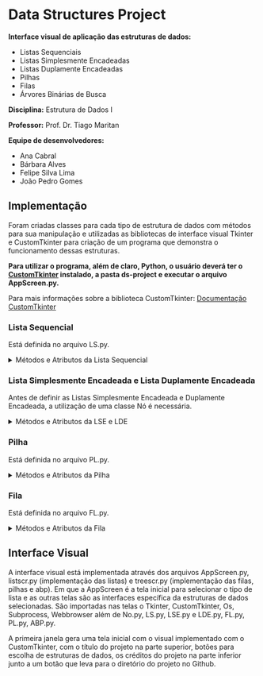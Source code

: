 # Data Structures Project

**Interface visual de aplicação das estruturas de dados:**
- Listas Sequenciais
- Listas Simplesmente Encadeadas
- Listas Duplamente Encadeadas
- Pilhas
- Filas
- Árvores Binárias de Busca

**Disciplina:** Estrutura de Dados I

**Professor:** Prof. Dr. Tiago Maritan

**Equipe de desenvolvedores:**
- Ana Cabral
- Bárbara Alves
- Felipe Silva Lima
- João Pedro Gomes

## Implementação
Foram criadas classes para cada tipo de estrutura de dados com métodos para sua manipulação e utilizadas as bibliotecas de interface visual Tkinter e CustomTkinter para criação de um programa que demonstra o funcionamento dessas estruturas.

**Para utilizar o programa, além de claro, Python, o usuário deverá ter o [CustomTkinter](https://github.com/TomSchimansky/CustomTkinter#installation) instalado, a pasta ds-project e executar o arquivo AppScreen.py.**

Para mais informações sobre a biblioteca CustomTkinter: [Documentação CustomTkinter](https://github.com/TomSchimansky/CustomTkinter)


### Lista Sequencial
Está definida no arquivo LS.py. 
<details>
<summary>Métodos e Atributos da Lista Sequencial</summary>

A classe LS se inicializa inserindo como entrada o tamanho da lista sequencial. Seus atributos definidos com a inicialização são:
- dados: a lista de elementos com tamanho size(entrada)
- len: tamanho da lista dados
- node_radius: tamanho da caixa do elemento

Os métodos da Lista Sequencial São:
- empty(): retorna se a lista está vazia
- full(): retorna se a lista está cheia
- size(): retorna 'len', o tamanho de dados[]
- printList(): mostra todos os elementos da lista
- element(pos): checa elemento em determinada posição
- position(elem): checa posições de determinado elemento
- appendList(elem,pos): adiciona elemento em determinada posição
- removeList(pos): remove elemento de determinada posição
- removeData(elem): remove determinado elemento de todas as posições
- sortList(): coloca todos os elementos vazios no fim da lista
- draw_sequential_list(canvas,size): função para representação gráfica da lista na interface visual

</details>


### Lista Simplesmente Encadeada e Lista Duplamente Encadeada
Antes de definir as Listas Simplesmente Encadeada e Duplamente Encadeada, a utilização de uma classe Nó é necessária. 

<details>
<summary>Métodos e Atributos da LSE e LDE</summary>
A classe Nó é definida pelos seguintes atributos e métodos:
- content: conteúdo do nó
- next: 'aponta' para próximo nó
- prev: 'aponta' para o nó anterior (utilizado apenas na LDE)
- getContent(): retorna o conteúdo do nó atual
- setContent(content): entra com o conteúdo do nó atual
- getNext(): retorna o conteúdo do próximo nó
- setNext(next): entra com o conteúdo do próximo nó
- getPrev(): retorna o conteúdo do nó anterior (utilizado apenas na LDE)
- setPrev(prev): entra com o conteúdo do nó anterior (utilizado apenas na LDE)

Então, as Listas Simplesmente Encadeada e Duplamente Encadeada estão definidas como Classes nos arquivos LSE.py e LDE.py. As classes LSE e LDE se inicializam com a criação de uma 'cabeça' e utilizam a biblioteca Customtkinter. Seus atributos definidos com a inicialização são:
- head: cabeça da lista, o primeiro que gera o nó
- content: conteúdo do nó
- len: tamanho da lista
- node_radius: tamanho da caixa do elemento
- node_spacing: espaço entre cada caixa de elemento

Os métodos da Lista Sequencial São:
- empty(): retorna se a lista está vazia
- full(): retorna se a lista está cheia
- size(): retorna 'len', o tamanho de dados[]
- printList(): mostra todos os elementos da lista
- element(pos): checa elemento em determinada posição
- position(elem): checa posições de determinado elemento
- appendList(elem,pos): adiciona elemento em determinada posição
- removeAtStart(): remove a cabeça se a lista tiver tamanho um
- removeAtPosition(pos): remove o elemento de determinada posição
- removeList(pos): aplica as duas funções anteriores em um método só
- draw_singly_linked_list(canvas): função para representação gráfica da lista na interface visual (apenas na LSE)
- draw_doubly_linked_list(canvas): função para representação gráfica da lista na interface visual (apenas na LDE)
</details>

### Pilha
Está definida no arquivo PL.py.
<details>
<summary>Métodos e Atributos da Pilha</summary>
A classe PL se inicializa inserindo como entrada o tamanho da pilha. O funcionamento utiliza a lógica das Listas Sequenciais e por isso utiliza os mesmos métodos. Seus atributos definidos com a inicialização são:
- dados: a lista de elementos com tamanho size(entrada)
- len: tamanho da lista de dados
- node_radius: tamanho da caixa do elemento

Os métodos da Pilha são:
- empty(): retorna se a lista está vazia
- full(): retorna se a lista está cheia
- size(): retorna 'len', o tamanho de dados[]
- top_stack(): retorna o elemento que está no topo da lista (último que foi inserido)
- appendList(elem,pos): adiciona elemento no topo da pilha
- removeList(pos): remove elemento que se encontra no topo da pilha
- draw_stack(canvas,size): função para representação gráfica da pilha na interface visual
</details>

### Fila
Está definida no arquivo FL.py.
<details>
<summary>Métodos e Atributos da Fila</summary>
A classe FL se inicializa inserindo como entrada o tamanho da fila. O funcionamento utiliza a lógica das Listas Sequenciais e por isso utiliza os mesmos métodos. Seus atributos definidos com a inicialização são:
- dados: a lista de elementos com tamanho size(entrada)
- len: tamanho da lista de dados
- node_radius: tamanho da caixa do elemento

Os métodos da Pilha são:
- empty(): retorna se a lista está vazia
- full(): retorna se a lista está cheia
- size(): retorna 'len', o tamanho de dados[]
- element(): retorna o elemento que está no inicio da fila (primeiro)
- appendList(elem,pos): adiciona elemento no topo da pilha
- removeList(pos): remove elemento que se encontra no topo da pilha
- draw_queue(canvas,size): função para representação gráfica da fila na interface visual
</details>

## Interface Visual
A interface visual está implementada através dos arquivos AppScreen.py, listscr.py (implementação das listas) e treescr.py (implementação das filas, pilhas e abp). Em que a AppScreen é a tela inicial para selecionar o tipo de lista e as outras telas são as interfaces específica da estruturas de dados selecionadas. São importadas nas telas o Tkinter, CustomTkinter, Os, Subprocess, Webbrowser além de No.py, LS.py, LSE.py e LDE.py, FL.py, PL.py, ABP.py.

A primeira janela gera uma tela inicial com o visual implementado com o CustomTkinter, com o título do projeto na parte superior, botões para escolha de estruturas de dados, os créditos do projeto na parte inferior junto a um botão que leva para o diretório do projeto no Github.
